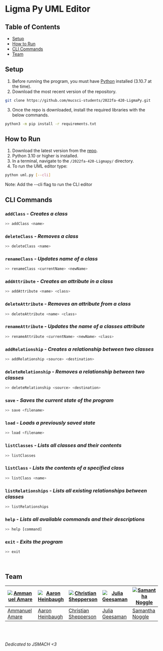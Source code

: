 # Ligma Py UML Editor

## Table of Contents
- [Setup](#setup)
- [How to Run](#how-to-run)
- [CLI Commands](#cli-commands)
- [Team](#team)

## Setup
1. Before running the program, you must have [Python](https://www.python.org/downloads/) installed (3.10.7 at the time).
2. Download the most recent version of the repository.
```bash
git clone https://github.com/mucsci-students/2022fa-420-LigmaPy.git
```
3. Once the repo is downloaded, install the required libraries with the below commands.
```bash
python3 -m pip install -r requirements.txt
```
## How to Run
1. Download the latest version from the [repo](https://github.com/mucsci-students/2022fa-420-LigmaPy).
2. Python 3.10 or higher is installed.
3. In a terminal, navigate to the `/2022fa-420-Ligmapy/` directory.
4. To run the UML editor type:
```bash
python uml.py [--cli]
```
Note: Add the --cli flag to run the CLI editor

## CLI Commands

### `addClass` - <i>Creates a class</i>

```bash
>> addClass <name>
```

### `deleteClass` - <i>Removes a class</i>
```bash
>> deleteClass <name>
```

### `renameClass` - <i>Updates name of a class</i>
```bash
>> renameClass <currentName> <newName>
```

### `addAttribute` - <i>Creates an attribute in a class</i>
```bash
>> addAttribute <name> <class>
```

### `deleteAttribute` - <i>Removes an attribute from a class</i>
```bash
>> deleteAttribute <name> <class>
```

### `renameAttribute` - <i>Updates the name of a classes attribute</i>
```bash
>> renameAttribute <currentName> <newName> <class>
```

### `addRelationship` - <i>Creates a relationship between two classes</i>
```bash
>> addRelationship <source> <destination>
```

### `deleteRelationship` - <i>Removes a relationship between two classes</i>
```bash
>> deleteRelationship <source> <destination>
```

### `save` - <i>Saves the current state of the program</i>
```bash
>> save <filename>
```

### `load` - <i>Loads a previously saved state</i>
```bash
>> load <filename>
```

### `listClasses` - <i>Lists all classes and their contents</i>
```bash
>> listClasses
```

### `listClass` - <i>Lists the contents of a specified class</i>
```bash
>> listClass <name>
```

### `listRelationships` - <i>Lists all existing relationships between classes</i>
```bash
>> listRelationships
```

### `help` - <i>Lists all available commands and their descriptions</i>
```bash
>> help [command]
```

### `exit` - <i>Exits the program</i>
```bash
>> exit
```
<br>

## Team
[![Ammanuel Amare](https://avatars.githubusercontent.com/u/63563468?v=4)](https://github.com/manwellaa) | [![Aaron Heinbaugh](https://avatars.githubusercontent.com/u/98050840?v=4)](https://github.com/aaheinba) | [![Christian Shepperson](https://avatars.githubusercontent.com/u/8421245?v=4)](https://github.com/Sh3p) | [![Julia Geesaman](https://avatars.githubusercontent.com/u/111717589?v=4)](https://github.com/jgeesaman) | [![Samantha Noggle](https://avatars.githubusercontent.com/u/44234583?v=4)](https://github.com/astruxie) | [![Trevor Bender](https://avatars.githubusercontent.com/u/31744774?v=4)](https://github.com/Spyder-Monkey)
---|---|---|---|---|---
[Ammanuel Amare](https://github.com/manwellaa) | [Aaron Heinbaugh](https://github.com/aaheinba) | [Christian Shepperson](https://github.com/Sh3p) | [Julia Geesaman](https://github.com/jgeesaman) | [Samantha Noggle](https://github.com/astruxie) | [Trevor Bender](https://github.com/Spyder-Monkey)

<br><br><br>
<i>Dedicated to JSMACH <3</i>
